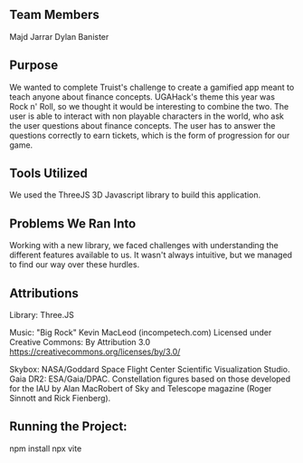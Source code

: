 ## Team Members
Majd Jarrar
Dylan Banister

## Purpose
We wanted to complete Truist's challenge to create a gamified app meant to teach anyone about finance concepts. UGAHack's theme this year was Rock n' Roll, so we thought it would be interesting to combine the two. The user is able to interact with non playable characters in the world, who ask the user questions about finance concepts. The user has to answer the questions correctly to earn tickets, which is the form of progression for our game.

## Tools Utilized
We used the ThreeJS 3D Javascript library to build this application.

## Problems We Ran Into
Working with a new library, we faced challenges with understanding the different features available to us. It wasn't always intuitive, but we managed to find our way over these hurdles.

## Attributions
Library:
Three.JS

Music:
"Big Rock"
Kevin MacLeod (incompetech.com)
Licensed under Creative Commons: By Attribution 3.0
https://creativecommons.org/licenses/by/3.0/

Skybox:
NASA/Goddard Space Flight Center Scientific Visualization Studio. Gaia DR2: ESA/Gaia/DPAC. Constellation figures based on those developed for the IAU by Alan MacRobert of Sky and Telescope magazine (Roger Sinnott and Rick Fienberg).

## Running the Project:
npm install
npx vite
